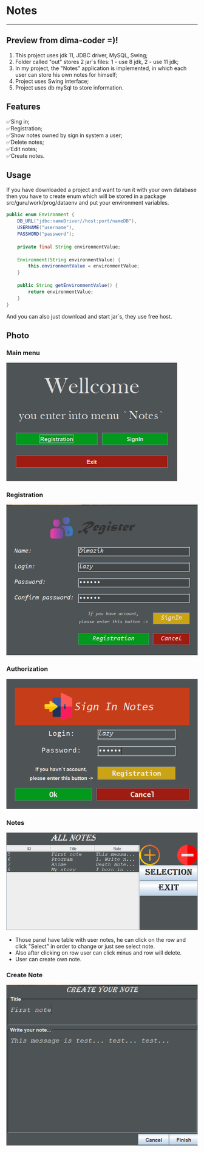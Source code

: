 # Notes
___

## Preview from dima-coder =)!
1. This project uses jdk 11, JDBC driver, MySQL, Swing;
2. Folder called "out" stores 2 jar`s files: 1 - use 8 jdk, 2 - use 11 jdk;
3. In my project, the "Notes" application is implemented, 
in which each user can store his own notes for himself;
4. Project uses Swing interface;
5. Project uses db mySql to store information.

## Features
:white_check_mark:Sing in;
<br>:white_check_mark:Registration;
<br>:white_check_mark:Show notes owned by sign in system a user;
<br>:white_check_mark:Delete notes;
<br>:white_check_mark:Edit notes;
<br>:white_check_mark:Create notes.

## Usage
If you have downloaded a project and want to run it with your own database then you have to create enum which will be stored in a package src/guru/work/prog/dataenv and put your environment variables.
```java
public enum Environment {
    DB_URL("jdbc:nameDriver//host:port/nameDB"),
    USERNAME("username"),
    PASSWORD("password");

    private final String environmentValue;

    Environment(String environmentValue) {
        this.environmentValue = environmentValue;
    }

    public String getEnvironmentValue() {
        return environmentValue;
    }
}
```
And you can also just download and start jar`s, they use free host.

## Photo
### Main menu
![Main menu](src/images/readme/main_menu.png)
### Registration
![Main menu](src/images/readme/registration.png)
### Authorization
![Main menu](src/images/readme/signin.png)
### Notes
![Main menu](src/images/readme/note.png)
- Those panel have table with user notes, he can click on the row and click "Select" in order to change or just see select note.<br>
- Also after clicking on row user can click minus and row will delete.<br>
- User can create own note.
### Create Note
![Main menu](src/images/readme/createnote.png)